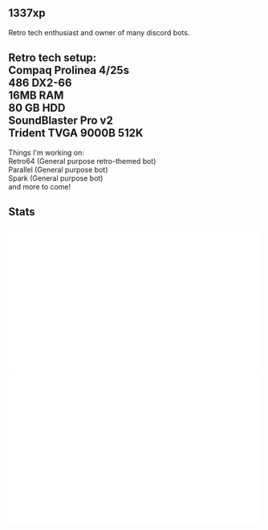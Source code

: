 ## 1337xp

Retro tech enthusiast and owner of many discord bots.

Retro tech setup:   
Compaq Prolinea 4/25s  
486 DX2-66  
16MB RAM   
80 GB HDD  
SoundBlaster Pro v2  
Trident TVGA 9000B 512K  
---
Things I'm working on:  
Retro64 (General purpose retro-themed bot)  
Parallel  (General purpose bot)  
Spark  (General purpose bot)  
and more to come!


## Stats
![languages](https://raw.githubusercontent.com/1337xp/template1/5c884074cfe09f59a816ee0f7fac5d6cf8cb2776/generated/languages.svg)
![stuff](https://raw.githubusercontent.com/1337xp/template1/82168367054b017f0e51a034a1c559997ec3ec57/generated/overview.svg)

<!--
**1337xp/1337xp** is a ✨ _special_ ✨ repository because its `README.md` (this file) appears on your GitHub profile.


-->

